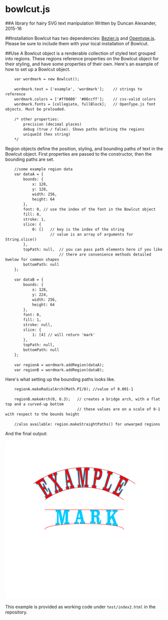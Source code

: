# bowlcut.js
##A library for hairy SVG text manipulation
Written by Duncan Alexander, 2015-16

##Installation
Bowlcut has two dependencies: [Bezier.js](https://pomax.github.io/bezierjs/) and [Opentype.js](http://opentype.js.org/). Please be sure to include them with your local installation of Bowlcut.

##Use
A Bowlcut object is a renderable collection of styled text grouped into regions. These regions reference properties on the Bowlcut object for their styling, and have some properties of their own. Here's an example of how to set up a Bowlcut object.

```
	var wordmark = new Bowlcut();

	wordmark.text = ['example', 'wordmark'];	// strings to reference
	wordmark.colors = ['#ff0000' '#00ccff'];	// css-valid colors
	wordmark.fonts = [collegiate, fullBlock];	// OpenType.js font objects. Must be preloaded.

	/* other properties:
		precision (decimal places)
		debug (true / false). Shows paths defining the regions
		uniqueId (hex string)
	*/
```

Region objects define the position, styling, and bounding paths of text in the Bowlcut object. First properties are passed to the constructor, then the bounding paths are set.

```
	//some example region data
	var dataA = {
		bounds: {
			x: 128,
			y: 128,
			width: 256,
			height: 64
		},
		font: 0, // use the index of the font in the Bowlcut object
		fill: 0,
		stroke: 1,
		slice: {
			0: []	// key is the index of the string
					// value is an array of arguments for String.slice()
		},
		topPath: null,	// you can pass path elements here if you like
						// there are convenience methods detailed bwelow for common shapes 
		bottomPath: null 
	};

	var dataB = {
		bounds: {
			x: 128,
			y: 224,
			width: 256,
			height: 64
		},
		font: 0,
		fill: 1,
		stroke: null, 
		slice: {
			1: [4] // will return 'mark'
		},
		topPath: null,
		bottomPath: null
	};

	var regionA = wordmark.addRegion(dataA);
	var regionB = wordmark.addRegion(dataB);
```

Here's what setting up the bounding paths looks like.

```
	regionA.makeRadialArch(Math.PI/8); //value of 0.001-1

	regionB.makeArch(0, 0.3);	// creates a bridge arch, with a flat top and a curved-up bottom
								// these values are on a scale of 0-1 with respect to the bounds height

	//also available: region.makeStraightPaths() for unwarped regions
```

And the final output:

![Alt](/test/example-output-index2.svg "Example Bowlcut image")

This example is provided as working code under `test/index2.html` in the repository.